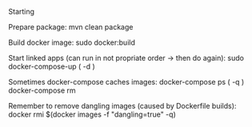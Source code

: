 Starting

Prepare package:
mvn clean package
 
Build docker image:
sudo docker:build

Start linked apps (can run in not propriate order -> then do again):
sudo docker-compose-up ( -d )

Sometimes docker-compose caches images:
docker-compose ps ( -q )
docker-compose rm

Remember to remove dangling images (caused by Dockerfile builds):
docker rmi $(docker images -f "dangling=true" -q)